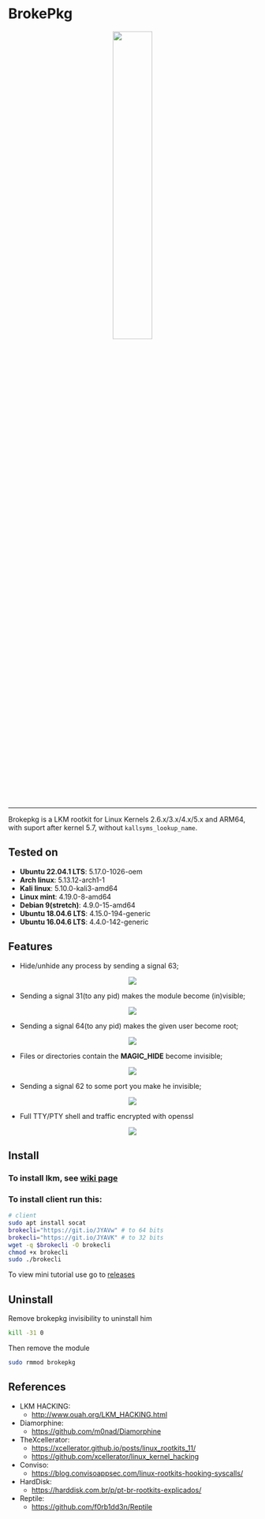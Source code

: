 # BrokePkg

<p align="center">
  <img src="https://i.ibb.co/2tCgDcQ/broke-without.png" width="40%">
</p>

---

Brokepkg is a LKM rootkit for Linux Kernels 2.6.x/3.x/4.x/5.x and ARM64, with suport after kernel 5.7, without `kallsyms_lookup_name`.

## Tested on

- **Ubuntu 22.04.1 LTS**: 5.17.0-1026-oem
- **Arch linux**: 5.13.12-arch1-1
- **Kali linux**: 5.10.0-kali3-amd64
- **Linux mint**: 4.19.0-8-amd64
- **Debian 9(stretch)**: 4.9.0-15-amd64
- **Ubuntu 18.04.6 LTS**: 4.15.0-194-generic
- **Ubuntu 16.04.6 LTS**: 4.4.0-142-generic

## Features

- Hide/unhide any process by sending a signal 63;

<p align="center">
<img src="https://i.ibb.co/Qk618j7/hide-process.png">
</p align="center">

- Sending a signal 31(to any pid) makes the module become (in)visible;

<p align="center">
<img src="https://i.ibb.co/K6vX20R/module-hidden.png">
</p align="center">

- Sending a signal 64(to any pid) makes the given user become root;

<p align="center">
<img src="https://i.ibb.co/Fb68jQ0/root.png">
</p align="center">

- Files or directories contain the **MAGIC_HIDE** become invisible;

<p align="center">
<img src="https://i.ibb.co/N6f5WVL/file-dir-hidden.png">
</p align="center">

- Sending a signal 62 to some port you make he invisible;

<p align="center">
<img src="https://www.imagemhost.com.br/images/2021/03/26/port_example.png">
</p align="center">

- Full TTY/PTY shell and traffic encrypted with openssl

<p align="center">
<img src="https://www.imagemhost.com.br/images/2021/04/07/backdoor.png">
</p align="center">

## Install

### To install lkm, see [wiki page](https://github.com/R3tr074/brokepkg/wiki/install)

### To install client run this:

```bash
# client
sudo apt install socat
brokecli="https://git.io/JYAVw" # to 64 bits
brokecli="https://git.io/JYAVK" # to 32 bits
wget -q $brokecli -O brokecli
chmod +x brokecli
sudo ./brokecli
```

To view mini tutorial use go to [releases](https://github.com/R3tr074/brokepkg/releases/tag/0.8)

## Uninstall

Remove brokepkg invisibility to uninstall him

```bash
kill -31 0
```

Then remove the module

```bash
sudo rmmod brokepkg
```

## References

- LKM HACKING:
  - http://www.ouah.org/LKM_HACKING.html
- Diamorphine:
  - https://github.com/m0nad/Diamorphine
- TheXcellerator:
  - https://xcellerator.github.io/posts/linux_rootkits_11/
  - https://github.com/xcellerator/linux_kernel_hacking
- Conviso:
  - https://blog.convisoappsec.com/linux-rootkits-hooking-syscalls/
- HardDisk:
  - https://harddisk.com.br/p/pt-br-rootkits-explicados/
- Reptile:
  - https://github.com/f0rb1dd3n/Reptile
